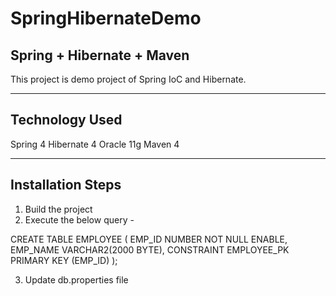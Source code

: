 # SpringHibernateDemo
Spring + Hibernate + Maven 
---------------------------
This project is demo project of Spring IoC and Hibernate.

-----------------------
Technology Used 
-----------------------
Spring 4
Hibernate 4
Oracle 11g
Maven 4

-----------------------
Installation Steps
-----------------------
1. Build the project
2. Execute the below query -

CREATE TABLE EMPLOYEE
   (	EMP_ID NUMBER NOT NULL ENABLE, 
	EMP_NAME VARCHAR2(2000 BYTE), 
	 CONSTRAINT EMPLOYEE_PK PRIMARY KEY (EMP_ID)
   );

 3. Update db.properties file
